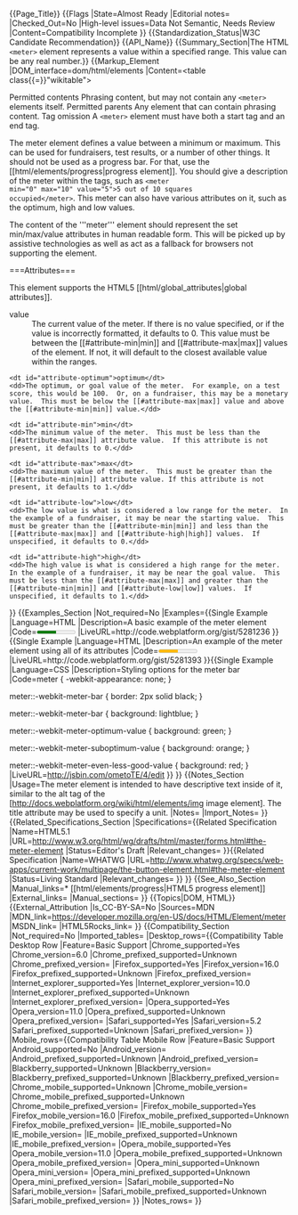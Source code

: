 {{Page_Title}}
{{Flags
|State=Almost Ready
|Editorial notes=
|Checked_Out=No
|High-level issues=Data Not Semantic, Needs Review
|Content=Compatibility Incomplete
}}
{{Standardization_Status|W3C Candidate Recommendation}}
{{API_Name}}
{{Summary_Section|The HTML <code>&lt;meter&gt;</code> element represents a value within a specified range.  This value can be any real number.}}
{{Markup_Element
|DOM_interface=dom/html/elements
|Content=<table class{{=}}"wikitable">
<tr>
<th style{{=}}"vertical-align: top" id="permitted-contents">Permitted&#160;contents</th>
<td style{{=}}"vertical-align: top; padding-top: 10px">Phrasing content, but may not contain any <code>&lt;meter&gt;</code> elements itself.</td>
</tr>
<tr>
<th id="permitted-parents">Permitted&#160;parents</th>
<td>Any element that can contain phrasing content.</td>
</tr>
<tr>
<th id="tag-omission">Tag&#160;omission</th>
<td>A <code>&lt;meter&gt;</code> element must have both a start tag and an end tag.</td>
</tr>
</table>


The meter element defines a value between a minimum or maximum.  This can be used for fundraisers, test results, or a number of other things.  It should not be used as a progress bar.  For that, use the [[html/elements/progress|progress element]].  You should give a description of the meter within the tags, such as <code>&lt;meter min&#61;&quot;0&quot; max&#61;&quot;10&quot; value&#61;&quot;5&quot;&gt;5 out of 10 squares occupied&lt;&#47;meter&gt;</code>.  This meter can also have various attributes on it, such as the optimum, high and low values.

The content of the '''meter''' element should represent the set min/max/value attributes in human readable form. This will be picked up by assistive technologies as well as act as a fallback for browsers not supporting the element. 

===Attributes===

This element supports the HTML5 [[html/global_attributes|global attributes]].

<dl>
    <dt id="attribute-value">value</dt>
    <dd>The current value of the meter.  If there is no value specified, or if the value is incorrectly formatted, it defaults to 0.  This value must be between the [[#attribute-min|min]] and [[#attribute-max|max]] values of the element.  If not, it will default to the closest available value within the ranges.</dd>

    <dt id="attribute-optimum">optimum</dt>
    <dd>The optimum, or goal value of the meter.  For example, on a test score, this would be 100.  Or, on a fundraiser, this may be a monetary value.  This must be below the [[#attribute-max|max]] value and above the [[#attribute-min|min]] value.</dd>

    <dt id="attribute-min">min</dt>
    <dd>The minimum value of the meter.  This must be less than the [[#attribute-max|max]] attribute value.  If this attribute is not present, it defaults to 0.</dd>

    <dt id="attribute-max">max</dt>
    <dd>The maximum value of the meter.  This must be greater than the [[#attribute-min|min]] attribute value. If this attribute is not present, it defaults to 1.</dd>

    <dt id="attribute-low">low</dt>
    <dd>The low value is what is considered a low range for the meter.  In the example of a fundraiser, it may be near the starting value.  This must be greater than the [[#attribute-min|min]] and less than the [[#attribute-max|max]] and [[#attribute-high|high]] values.  If unspecified, it defaults to 0.</dd>

    <dt id="attribute-high">high</dt>
    <dd>The high value is what is considered a high range for the meter.  In the example of a fundraiser, it may be near the goal value.  This must be less than the [[#attribute-max|max]] and greater than the [[#attribute-min|min]] and [[#attribute-low|low]] values.  If unspecified, it defaults to 1.</dd>
</dl>
}}
{{Examples_Section
|Not_required=No
|Examples={{Single Example
|Language=HTML
|Description=A basic example of the meter element
|Code=<meter min="0" max="10" value="5">5 out of 10</meter>
|LiveURL=http://code.webplatform.org/gist/5281236
}}{{Single Example
|Language=HTML
|Description=An example of the meter element using all of its attributes
|Code=<meter min="0" max="1000" value="500" low="200" high="800" optimum="900">&#36;500 raised</meter>
|LiveURL=http://code.webplatform.org/gist/5281393
}}{{Single Example
|Language=CSS
|Description=Styling options for the meter bar
|Code=meter {
  -webkit-appearance: none;
}

meter::-webkit-meter-bar {
  border: 2px solid black;
}

meter::-webkit-meter-bar {
  background: lightblue;
}

meter::-webkit-meter-optimum-value {
  background: green;
}

meter::-webkit-meter-suboptimum-value {
  background: orange;
}

meter::-webkit-meter-even-less-good-value {
  background: red;
}
|LiveURL=http://jsbin.com/ometoTE/4/edit
}}
}}
{{Notes_Section
|Usage=The meter element is intended to have descriptive text inside of it, similar to the alt tag of the [http://docs.webplatform.org/wiki/html/elements/img image element].
The title attribute may be used to specify a unit.
|Notes=
|Import_Notes=
}}
{{Related_Specifications_Section
|Specifications={{Related Specification
|Name=HTML5.1
|URL=http://www.w3.org/html/wg/drafts/html/master/forms.html#the-meter-element
|Status=Editor's Draft
|Relevant_changes=
}}{{Related Specification
|Name=WHATWG
|URL=http://www.whatwg.org/specs/web-apps/current-work/multipage/the-button-element.html#the-meter-element
|Status=Living Standard
|Relevant_changes=
}}
}}
{{See_Also_Section
|Manual_links=* [[html/elements/progress|HTML5 progress element]]
|External_links=
|Manual_sections=
}}
{{Topics|DOM, HTML}}
{{External_Attribution
|Is_CC-BY-SA=No
|Sources=MDN
|MDN_link=https://developer.mozilla.org/en-US/docs/HTML/Element/meter
|MSDN_link=
|HTML5Rocks_link=
}}
{{Compatibility_Section
|Not_required=No
|Imported_tables=
|Desktop_rows={{Compatibility Table Desktop Row
|Feature=Basic Support
|Chrome_supported=Yes
|Chrome_version=6.0
|Chrome_prefixed_supported=Unknown
|Chrome_prefixed_version=
|Firefox_supported=Yes
|Firefox_version=16.0
|Firefox_prefixed_supported=Unknown
|Firefox_prefixed_version=
|Internet_explorer_supported=Yes
|Internet_explorer_version=10.0
|Internet_explorer_prefixed_supported=Unknown
|Internet_explorer_prefixed_version=
|Opera_supported=Yes
|Opera_version=11.0
|Opera_prefixed_supported=Unknown
|Opera_prefixed_version=
|Safari_supported=Yes
|Safari_version=5.2
|Safari_prefixed_supported=Unknown
|Safari_prefixed_version=
}}
|Mobile_rows={{Compatibility Table Mobile Row
|Feature=Basic Support
|Android_supported=No
|Android_version=
|Android_prefixed_supported=Unknown
|Android_prefixed_version=
|Blackberry_supported=Unknown
|Blackberry_version=
|Blackberry_prefixed_supported=Unknown
|Blackberry_prefixed_version=
|Chrome_mobile_supported=Unknown
|Chrome_mobile_version=
|Chrome_mobile_prefixed_supported=Unknown
|Chrome_mobile_prefixed_version=
|Firefox_mobile_supported=Yes
|Firefox_mobile_version=16.0
|Firefox_mobile_prefixed_supported=Unknown
|Firefox_mobile_prefixed_version=
|IE_mobile_supported=No
|IE_mobile_version=
|IE_mobile_prefixed_supported=Unknown
|IE_mobile_prefixed_version=
|Opera_mobile_supported=Yes
|Opera_mobile_version=11.0
|Opera_mobile_prefixed_supported=Unknown
|Opera_mobile_prefixed_version=
|Opera_mini_supported=Unknown
|Opera_mini_version=
|Opera_mini_prefixed_supported=Unknown
|Opera_mini_prefixed_version=
|Safari_mobile_supported=No
|Safari_mobile_version=
|Safari_mobile_prefixed_supported=Unknown
|Safari_mobile_prefixed_version=
}}
|Notes_rows=
}}
